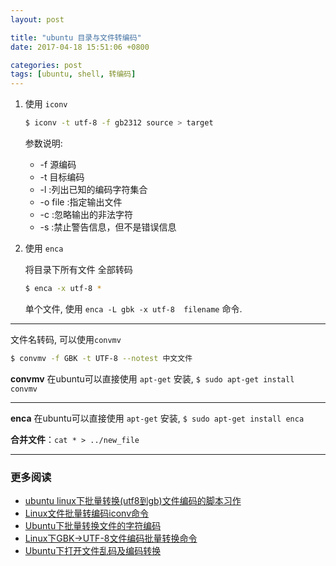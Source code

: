 ```yaml
---
layout: post

title: "ubuntu 目录与文件转编码"
date: 2017-04-18 15:51:06 +0800

categories: post
tags: [ubuntu, shell, 转编码]
---
```


1. 使用 `iconv`

    ```bash
    $ iconv -t utf-8 -f gb2312 source > target
    ```

    参数说明:
    - -f 源编码
    - -t 目标编码
    - -l :列出已知的编码字符集合
    - -o file :指定输出文件
    - -c :忽略输出的非法字符
    - -s :禁止警告信息，但不是错误信息

1. 使用 `enca`

    将目录下所有文件 全部转码
    ```bash
    $ enca -x utf-8 *
    ```
    单个文件, 使用 `enca -L gbk -x utf-8  filename` 命令.


---
文件名转码, 可以使用`convmv`

```bash
$ convmv -f GBK -t UTF-8 --notest 中文文件
```
**convmv** 在ubuntu可以直接使用 `apt-get` 安装, `$ sudo apt-get install convmv`

----

**enca** 在ubuntu可以直接使用 `apt-get` 安装, `$ sudo apt-get install enca`

**合并文件**：`cat * > ../new_file`

---
### 更多阅读
- [ubuntu linux下批量转换(utf8到gb)文件编码的脚本习作](http://forum.ubuntu.org.cn/viewtopic.php?t=251042)
- [Linux文件批量转编码iconv命令](https://www.lidaren.com/archives/1638)
- [Ubuntu下批量转换文件的字符编码](http://sparkandshine.net/ubuntu-batch-convert-files-character-set/)
- [Linux下GBK->UTF-8文件编码批量转换命令](http://blog.csdn.net/a280606790/article/details/8504133)
- [Ubuntu下打开文件乱码及编码转换](http://www.cnblogs.com/zhangchaoyang/articles/2140311.html)
